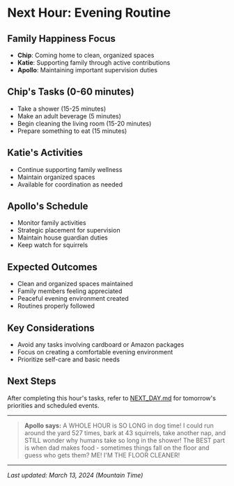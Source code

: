 # Next Hour: Evening Routine

## Family Happiness Focus
- **Chip**: Coming home to clean, organized spaces
- **Katie**: Supporting family through active contributions
- **Apollo**: Maintaining important supervision duties

## Chip's Tasks (0-60 minutes)
- Take a shower (15-25 minutes)
- Make an adult beverage (5 minutes)
- Begin cleaning the living room (15-20 minutes)
- Prepare something to eat (15 minutes)

## Katie's Activities
- Continue supporting family wellness
- Maintain organized spaces
- Available for coordination as needed

## Apollo's Schedule
- Monitor family activities
- Strategic placement for supervision
- Maintain house guardian duties
- Keep watch for squirrels

## Expected Outcomes
- Clean and organized spaces maintained
- Family members feeling appreciated
- Peaceful evening environment created
- Routines properly followed

## Key Considerations
- Avoid any tasks involving cardboard or Amazon packages
- Focus on creating a comfortable evening environment
- Prioritize self-care and basic needs

## Next Steps
After completing this hour's tasks, refer to [NEXT_DAY.md](NEXT_DAY.md) for tomorrow's priorities and scheduled events.

---

> **Apollo says:** A WHOLE HOUR is SO LONG in dog time! I could run around the yard 527 times, bark at 43 squirrels, take another nap, and STILL wonder why humans take so long in the shower! The BEST part is when dad makes food - sometimes things fall on the floor and guess who gets them? ME! I'M THE FLOOR CLEANER!

---

*Last updated: March 13, 2024 (Mountain Time)* 